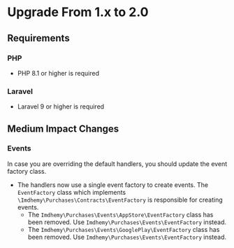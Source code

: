 # Upgrade From 1.x to 2.0

## Requirements

### PHP

- PHP 8.1 or higher is required

### Laravel

- Laravel 9 or higher is required

## Medium Impact Changes

### Events

In case you are overriding the default handlers, you should update the event factory class.

- The handlers now use a single event factory to create events. The `EventFactory` class which
  implements `\Imdhemy\Purchases\Contracts\EventFactory` is responsible for creating events.
    * The `Imdhemy\Purchases\Events\AppStore\EventFactory` class has been removed.
      Use `Imdhemy\Purchases\Events\EventFactory` instead.
    * The `Imdhemy\Purchases\Events\GooglePlay\EventFactory` class has been removed.
      Use `Imdhemy\Purchases\Events\EventFactory` instead.
